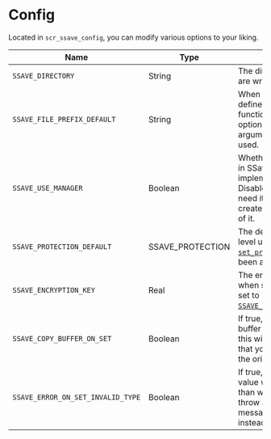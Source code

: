 # Config

Located in `scr_ssave_config`, you can modify various options to your liking.

| Name                              | Type             | Description                                                                                                                                             |
|-----------------------------------|------------------|---------------------------------------------------------------------------------------------------------------------------------------------------------|
| `SSAVE_DIRECTORY`                 | String           | The directory that saves are written to.                                                                                                                |
| `SSAVE_FILE_PREFIX_DEFAULT`       | String           | When no file prefix is defined (for the various functions that have an optional `filePrefix` argument), this value is used.                             |
| `SSAVE_USE_MANAGER`               | Boolean          | Whether or not the built-in SSaveManager implementation is used. Disable this if you dont need it, or you want to create your own version of it. |
| `SSAVE_PROTECTION_DEFAULT`        | SSAVE_PROTECTION | The default protection level used when [`set_protection`](ssave.md#ssaveset_protectionprotection) has not been already been called.                     |
| `SSAVE_ENCRYPTION_KEY`            | Real             | The encryption key used when save protection is set to [`SSAVE_PROTECTION.ENCRYPT`](enums.md#ssave_protection).                                         |
| `SSAVE_COPY_BUFFER_ON_SET`        | Boolean          | If true, when setting a buffer into a save value, this will copy the buffer so that you may safely delete the original.                                 |
| `SSAVE_ERROR_ON_SET_INVALID_TYPE` | Boolean          | If true, when setting a value with a type other than what was defined, throw an error. If false, a message is printed instead.                          |
